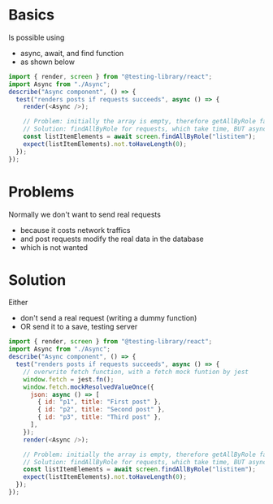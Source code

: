# Basics

Is possible using

- async, await, and find function
- as shown below

```javascript
import { render, screen } from "@testing-library/react";
import Async from "./Async";
describe("Async component", () => {
  test("renders posts if requests succeeds", async () => {
    render(<Async />);

    // Problem: initially the array is empty, therefore getAllByRole fails due to useState([])
    // Solution: findAllByRole for requests, which take time, BUT async needs to be added to test above
    const listItemElements = await screen.findAllByRole("listitem");
    expect(listItemElements).not.toHaveLength(0);
  });
});
```

# Problems

Normally we don't want to send real requests

- because it costs network traffics
- and post requests modify the real data in the database
- which is not wanted

# Solution

Either

- don't send a real request (writing a dummy function)
- OR send it to a save, testing server

```javascript
import { render, screen } from "@testing-library/react";
import Async from "./Async";
describe("Async component", () => {
  test("renders posts if requests succeeds", async () => {
    // overwrite fetch function, with a fetch mock funtion by jest
    window.fetch = jest.fn();
    window.fetch.mockResolvedValueOnce({
      json: async () => [
        { id: "p1", title: "First post" },
        { id: "p2", title: "Second post" },
        { id: "p3", title: "Third post" },
      ],
    });
    render(<Async />);

    // Problem: initially the array is empty, therefore getAllByRole fails due to useState([])
    // Solution: findAllByRole for requests, which take time, BUT async needs to be added to test above
    const listItemElements = await screen.findAllByRole("listitem");
    expect(listItemElements).not.toHaveLength(0);
  });
});
```
